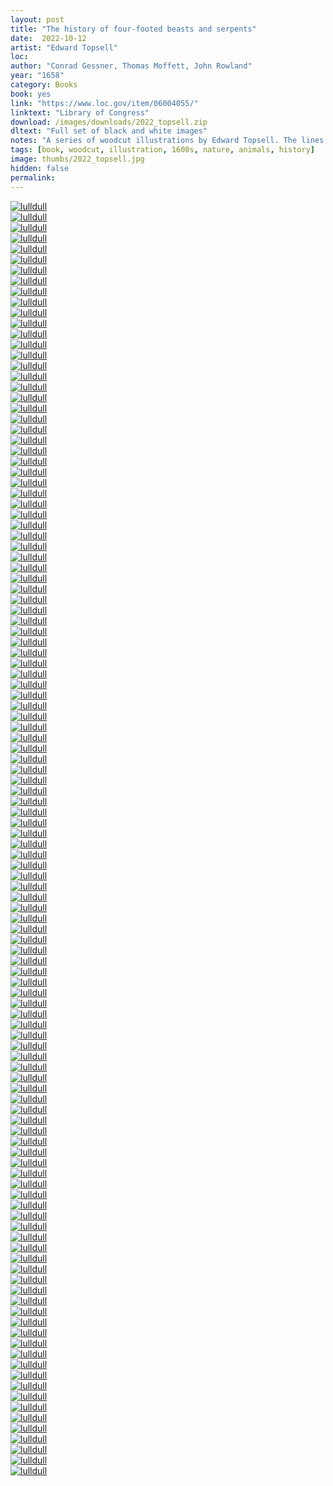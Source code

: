 ```yaml
---
layout: post
title: "The history of four-footed beasts and serpents"
date:  2022-10-12
artist: "Edward Topsell"
loc: 
author: "Conrad Gessner, Thomas Moffett, John Rowland"
year: "1658"
category: Books
book: yes
link: "https://www.loc.gov/item/06004055/"
linktext: "Library of Congress"
download: /images/downloads/2022_topsell.zip
dltext: "Full set of black and white images"
notes: "A series of woodcut illustrations by Edward Topsell. The lines separating reality from fantasy are rather blurred here and a fair amount of these 'animals' seem to have human faces."
tags: [book, woodcut, illustration, 1600s, nature, animals, history]
image: thumbs/2022_topsell.jpg
hidden: false
permalink:
---
```




<div class="post_image">
	<a href="{{ site.baseurl }}/images/posts/2022_topsell/001.jpg" target="_blank">
	<img src="{{ site.baseurl }}/images/posts/2022_topsell/001.jpg" alt="lulldull"></a>
</div>

<div class="post_image">
	<a href="{{ site.baseurl }}/images/posts/2022_topsell/002.jpg" target="_blank">
	<img src="{{ site.baseurl }}/images/posts/2022_topsell/002.jpg" alt="lulldull"></a>
</div>

<div class="post_image">
	<a href="{{ site.baseurl }}/images/posts/2022_topsell/003.jpg" target="_blank">
	<img src="{{ site.baseurl }}/images/posts/2022_topsell/003.jpg" alt="lulldull"></a>
</div>

<div class="post_image">
	<a href="{{ site.baseurl }}/images/posts/2022_topsell/004.jpg" target="_blank">
	<img src="{{ site.baseurl }}/images/posts/2022_topsell/004.jpg" alt="lulldull"></a>
</div>

<div class="post_image">
	<a href="{{ site.baseurl }}/images/posts/2022_topsell/005.jpg" target="_blank">
	<img src="{{ site.baseurl }}/images/posts/2022_topsell/005.jpg" alt="lulldull"></a>
</div>

<div class="post_image">
	<a href="{{ site.baseurl }}/images/posts/2022_topsell/006.jpg" target="_blank">
	<img src="{{ site.baseurl }}/images/posts/2022_topsell/006.jpg" alt="lulldull"></a>
</div>

<div class="post_image">
	<a href="{{ site.baseurl }}/images/posts/2022_topsell/007.jpg" target="_blank">
	<img src="{{ site.baseurl }}/images/posts/2022_topsell/007.jpg" alt="lulldull"></a>
</div>


<div class="post_image">
	<a href="{{ site.baseurl }}/images/posts/2022_topsell/008.jpg" target="_blank">
	<img src="{{ site.baseurl }}/images/posts/2022_topsell/008.jpg" alt="lulldull"></a>
</div>

<div class="post_image">
	<a href="{{ site.baseurl }}/images/posts/2022_topsell/009.jpg" target="_blank">
	<img src="{{ site.baseurl }}/images/posts/2022_topsell/009.jpg" alt="lulldull"></a>
</div>

<div class="post_image">
	<a href="{{ site.baseurl }}/images/posts/2022_topsell/010.jpg" target="_blank">
	<img src="{{ site.baseurl }}/images/posts/2022_topsell/010.jpg" alt="lulldull"></a>
</div>


<div class="post_image">
	<a href="{{ site.baseurl }}/images/posts/2022_topsell/011.jpg" target="_blank">
	<img src="{{ site.baseurl }}/images/posts/2022_topsell/011.jpg" alt="lulldull"></a>
</div>


<div class="post_image">
	<a href="{{ site.baseurl }}/images/posts/2022_topsell/012.jpg" target="_blank">
	<img src="{{ site.baseurl }}/images/posts/2022_topsell/012.jpg" alt="lulldull"></a>
</div>


<div class="post_image">
	<a href="{{ site.baseurl }}/images/posts/2022_topsell/013.jpg" target="_blank">
	<img src="{{ site.baseurl }}/images/posts/2022_topsell/013.jpg" alt="lulldull"></a>
</div>


<div class="post_image">
	<a href="{{ site.baseurl }}/images/posts/2022_topsell/014.jpg" target="_blank">
	<img src="{{ site.baseurl }}/images/posts/2022_topsell/014.jpg" alt="lulldull"></a>
</div>


<div class="post_image">
	<a href="{{ site.baseurl }}/images/posts/2022_topsell/015.jpg" target="_blank">
	<img src="{{ site.baseurl }}/images/posts/2022_topsell/015.jpg" alt="lulldull"></a>
</div>

<div class="post_image">
	<a href="{{ site.baseurl }}/images/posts/2022_topsell/016.jpg" target="_blank">
	<img src="{{ site.baseurl }}/images/posts/2022_topsell/016.jpg" alt="lulldull"></a>
</div>

<div class="post_image">
	<a href="{{ site.baseurl }}/images/posts/2022_topsell/017.jpg" target="_blank">
	<img src="{{ site.baseurl }}/images/posts/2022_topsell/017.jpg" alt="lulldull"></a>
</div>

<div class="post_image">
	<a href="{{ site.baseurl }}/images/posts/2022_topsell/018.jpg" target="_blank">
	<img src="{{ site.baseurl }}/images/posts/2022_topsell/018.jpg" alt="lulldull"></a>
</div>

<div class="post_image">
	<a href="{{ site.baseurl }}/images/posts/2022_topsell/019.jpg" target="_blank">
	<img src="{{ site.baseurl }}/images/posts/2022_topsell/019.jpg" alt="lulldull"></a>
</div>

<div class="post_image">
	<a href="{{ site.baseurl }}/images/posts/2022_topsell/020.jpg" target="_blank">
	<img src="{{ site.baseurl }}/images/posts/2022_topsell/020.jpg" alt="lulldull"></a>
</div>

<div class="post_image">
	<a href="{{ site.baseurl }}/images/posts/2022_topsell/021.jpg" target="_blank">
	<img src="{{ site.baseurl }}/images/posts/2022_topsell/021.jpg" alt="lulldull"></a>
</div>

<div class="post_image">
	<a href="{{ site.baseurl }}/images/posts/2022_topsell/022.jpg" target="_blank">
	<img src="{{ site.baseurl }}/images/posts/2022_topsell/022.jpg" alt="lulldull"></a>
</div>

<div class="post_image">
	<a href="{{ site.baseurl }}/images/posts/2022_topsell/023.jpg" target="_blank">
	<img src="{{ site.baseurl }}/images/posts/2022_topsell/023.jpg" alt="lulldull"></a>
</div>

<div class="post_image">
	<a href="{{ site.baseurl }}/images/posts/2022_topsell/024.jpg" target="_blank">
	<img src="{{ site.baseurl }}/images/posts/2022_topsell/024.jpg" alt="lulldull"></a>
</div>

<div class="post_image">
	<a href="{{ site.baseurl }}/images/posts/2022_topsell/025.jpg" target="_blank">
	<img src="{{ site.baseurl }}/images/posts/2022_topsell/025.jpg" alt="lulldull"></a>
</div>

<div class="post_image">
	<a href="{{ site.baseurl }}/images/posts/2022_topsell/026.jpg" target="_blank">
	<img src="{{ site.baseurl }}/images/posts/2022_topsell/026.jpg" alt="lulldull"></a>
</div>

<div class="post_image">
	<a href="{{ site.baseurl }}/images/posts/2022_topsell/027.jpg" target="_blank">
	<img src="{{ site.baseurl }}/images/posts/2022_topsell/027.jpg" alt="lulldull"></a>
</div>

<div class="post_image">
	<a href="{{ site.baseurl }}/images/posts/2022_topsell/028.jpg" target="_blank">
	<img src="{{ site.baseurl }}/images/posts/2022_topsell/028.jpg" alt="lulldull"></a>
</div>

<div class="post_image">
	<a href="{{ site.baseurl }}/images/posts/2022_topsell/029.jpg" target="_blank">
	<img src="{{ site.baseurl }}/images/posts/2022_topsell/029.jpg" alt="lulldull"></a>
</div>

<div class="post_image">
	<a href="{{ site.baseurl }}/images/posts/2022_topsell/030.jpg" target="_blank">
	<img src="{{ site.baseurl }}/images/posts/2022_topsell/030.jpg" alt="lulldull"></a>
</div>

<div class="post_image">
	<a href="{{ site.baseurl }}/images/posts/2022_topsell/031.jpg" target="_blank">
	<img src="{{ site.baseurl }}/images/posts/2022_topsell/031.jpg" alt="lulldull"></a>
</div>

<div class="post_image">
	<a href="{{ site.baseurl }}/images/posts/2022_topsell/032.jpg" target="_blank">
	<img src="{{ site.baseurl }}/images/posts/2022_topsell/032.jpg" alt="lulldull"></a>
</div>

<div class="post_image">
	<a href="{{ site.baseurl }}/images/posts/2022_topsell/033.jpg" target="_blank">
	<img src="{{ site.baseurl }}/images/posts/2022_topsell/033.jpg" alt="lulldull"></a>
</div>

<div class="post_image">
	<a href="{{ site.baseurl }}/images/posts/2022_topsell/034.jpg" target="_blank">
	<img src="{{ site.baseurl }}/images/posts/2022_topsell/034.jpg" alt="lulldull"></a>
</div>

<div class="post_image">
	<a href="{{ site.baseurl }}/images/posts/2022_topsell/035.jpg" target="_blank">
	<img src="{{ site.baseurl }}/images/posts/2022_topsell/035.jpg" alt="lulldull"></a>
</div>

<div class="post_image">
	<a href="{{ site.baseurl }}/images/posts/2022_topsell/036.jpg" target="_blank">
	<img src="{{ site.baseurl }}/images/posts/2022_topsell/036.jpg" alt="lulldull"></a>
</div>

<div class="post_image">
	<a href="{{ site.baseurl }}/images/posts/2022_topsell/037.jpg" target="_blank">
	<img src="{{ site.baseurl }}/images/posts/2022_topsell/037.jpg" alt="lulldull"></a>
</div>

<div class="post_image">
	<a href="{{ site.baseurl }}/images/posts/2022_topsell/038.jpg" target="_blank">
	<img src="{{ site.baseurl }}/images/posts/2022_topsell/038.jpg" alt="lulldull"></a>
</div>

<div class="post_image">
	<a href="{{ site.baseurl }}/images/posts/2022_topsell/039.jpg" target="_blank">
	<img src="{{ site.baseurl }}/images/posts/2022_topsell/039.jpg" alt="lulldull"></a>
</div>

<div class="post_image">
	<a href="{{ site.baseurl }}/images/posts/2022_topsell/040.jpg" target="_blank">
	<img src="{{ site.baseurl }}/images/posts/2022_topsell/040.jpg" alt="lulldull"></a>
</div>

<div class="post_image">
	<a href="{{ site.baseurl }}/images/posts/2022_topsell/041.jpg" target="_blank">
	<img src="{{ site.baseurl }}/images/posts/2022_topsell/041.jpg" alt="lulldull"></a>
</div>

<div class="post_image">
	<a href="{{ site.baseurl }}/images/posts/2022_topsell/042.jpg" target="_blank">
	<img src="{{ site.baseurl }}/images/posts/2022_topsell/042.jpg" alt="lulldull"></a>
</div>

<div class="post_image">
	<a href="{{ site.baseurl }}/images/posts/2022_topsell/043.jpg" target="_blank">
	<img src="{{ site.baseurl }}/images/posts/2022_topsell/043.jpg" alt="lulldull"></a>
</div>

<div class="post_image">
	<a href="{{ site.baseurl }}/images/posts/2022_topsell/044.jpg" target="_blank">
	<img src="{{ site.baseurl }}/images/posts/2022_topsell/044.jpg" alt="lulldull"></a>
</div>

<div class="post_image">
	<a href="{{ site.baseurl }}/images/posts/2022_topsell/045.jpg" target="_blank">
	<img src="{{ site.baseurl }}/images/posts/2022_topsell/045.jpg" alt="lulldull"></a>
</div>

<div class="post_image">
	<a href="{{ site.baseurl }}/images/posts/2022_topsell/046.jpg" target="_blank">
	<img src="{{ site.baseurl }}/images/posts/2022_topsell/046.jpg" alt="lulldull"></a>
</div>

<div class="post_image">
	<a href="{{ site.baseurl }}/images/posts/2022_topsell/047.jpg" target="_blank">
	<img src="{{ site.baseurl }}/images/posts/2022_topsell/047.jpg" alt="lulldull"></a>
</div>

<div class="post_image">
	<a href="{{ site.baseurl }}/images/posts/2022_topsell/048.jpg" target="_blank">
	<img src="{{ site.baseurl }}/images/posts/2022_topsell/048.jpg" alt="lulldull"></a>
</div>

<div class="post_image">
	<a href="{{ site.baseurl }}/images/posts/2022_topsell/049.jpg" target="_blank">
	<img src="{{ site.baseurl }}/images/posts/2022_topsell/049.jpg" alt="lulldull"></a>
</div>

<div class="post_image">
	<a href="{{ site.baseurl }}/images/posts/2022_topsell/050.jpg" target="_blank">
	<img src="{{ site.baseurl }}/images/posts/2022_topsell/050.jpg" alt="lulldull"></a>
</div>

<div class="post_image">
	<a href="{{ site.baseurl }}/images/posts/2022_topsell/051.jpg" target="_blank">
	<img src="{{ site.baseurl }}/images/posts/2022_topsell/051.jpg" alt="lulldull"></a>
</div>

<div class="post_image">
	<a href="{{ site.baseurl }}/images/posts/2022_topsell/052.jpg" target="_blank">
	<img src="{{ site.baseurl }}/images/posts/2022_topsell/052.jpg" alt="lulldull"></a>
</div>

<div class="post_image">
	<a href="{{ site.baseurl }}/images/posts/2022_topsell/053.jpg" target="_blank">
	<img src="{{ site.baseurl }}/images/posts/2022_topsell/053.jpg" alt="lulldull"></a>
</div>

<div class="post_image">
	<a href="{{ site.baseurl }}/images/posts/2022_topsell/054.jpg" target="_blank">
	<img src="{{ site.baseurl }}/images/posts/2022_topsell/054.jpg" alt="lulldull"></a>
</div>

<div class="post_image">
	<a href="{{ site.baseurl }}/images/posts/2022_topsell/055.jpg" target="_blank">
	<img src="{{ site.baseurl }}/images/posts/2022_topsell/055.jpg" alt="lulldull"></a>
</div>

<div class="post_image">
	<a href="{{ site.baseurl }}/images/posts/2022_topsell/056.jpg" target="_blank">
	<img src="{{ site.baseurl }}/images/posts/2022_topsell/056.jpg" alt="lulldull"></a>
</div>

<div class="post_image">
	<a href="{{ site.baseurl }}/images/posts/2022_topsell/057.jpg" target="_blank">
	<img src="{{ site.baseurl }}/images/posts/2022_topsell/057.jpg" alt="lulldull"></a>
</div>

<div class="post_image">
	<a href="{{ site.baseurl }}/images/posts/2022_topsell/058.jpg" target="_blank">
	<img src="{{ site.baseurl }}/images/posts/2022_topsell/058.jpg" alt="lulldull"></a>
</div>

<div class="post_image">
	<a href="{{ site.baseurl }}/images/posts/2022_topsell/059.jpg" target="_blank">
	<img src="{{ site.baseurl }}/images/posts/2022_topsell/059.jpg" alt="lulldull"></a>
</div>

<div class="post_image">
	<a href="{{ site.baseurl }}/images/posts/2022_topsell/060.jpg" target="_blank">
	<img src="{{ site.baseurl }}/images/posts/2022_topsell/060.jpg" alt="lulldull"></a>
</div>

<div class="post_image">
	<a href="{{ site.baseurl }}/images/posts/2022_topsell/061.jpg" target="_blank">
	<img src="{{ site.baseurl }}/images/posts/2022_topsell/061.jpg" alt="lulldull"></a>
</div>

<div class="post_image">
	<a href="{{ site.baseurl }}/images/posts/2022_topsell/062.jpg" target="_blank">
	<img src="{{ site.baseurl }}/images/posts/2022_topsell/062.jpg" alt="lulldull"></a>
</div>

<div class="post_image">
	<a href="{{ site.baseurl }}/images/posts/2022_topsell/063.jpg" target="_blank">
	<img src="{{ site.baseurl }}/images/posts/2022_topsell/063.jpg" alt="lulldull"></a>
</div>

<div class="post_image">
	<a href="{{ site.baseurl }}/images/posts/2022_topsell/064.jpg" target="_blank">
	<img src="{{ site.baseurl }}/images/posts/2022_topsell/064.jpg" alt="lulldull"></a>
</div>

<div class="post_image">
	<a href="{{ site.baseurl }}/images/posts/2022_topsell/065.jpg" target="_blank">
	<img src="{{ site.baseurl }}/images/posts/2022_topsell/065.jpg" alt="lulldull"></a>
</div>

<div class="post_image">
	<a href="{{ site.baseurl }}/images/posts/2022_topsell/066.jpg" target="_blank">
	<img src="{{ site.baseurl }}/images/posts/2022_topsell/066.jpg" alt="lulldull"></a>
</div>

<div class="post_image">
	<a href="{{ site.baseurl }}/images/posts/2022_topsell/067.jpg" target="_blank">
	<img src="{{ site.baseurl }}/images/posts/2022_topsell/067.jpg" alt="lulldull"></a>
</div>

<div class="post_image">
	<a href="{{ site.baseurl }}/images/posts/2022_topsell/068.jpg" target="_blank">
	<img src="{{ site.baseurl }}/images/posts/2022_topsell/068.jpg" alt="lulldull"></a>
</div>

<div class="post_image">
	<a href="{{ site.baseurl }}/images/posts/2022_topsell/069.jpg" target="_blank">
	<img src="{{ site.baseurl }}/images/posts/2022_topsell/069.jpg" alt="lulldull"></a>
</div>

<div class="post_image">
	<a href="{{ site.baseurl }}/images/posts/2022_topsell/070.jpg" target="_blank">
	<img src="{{ site.baseurl }}/images/posts/2022_topsell/070.jpg" alt="lulldull"></a>
</div>

<div class="post_image">
	<a href="{{ site.baseurl }}/images/posts/2022_topsell/071.jpg" target="_blank">
	<img src="{{ site.baseurl }}/images/posts/2022_topsell/071.jpg" alt="lulldull"></a>
</div>

<div class="post_image">
	<a href="{{ site.baseurl }}/images/posts/2022_topsell/072.jpg" target="_blank">
	<img src="{{ site.baseurl }}/images/posts/2022_topsell/072.jpg" alt="lulldull"></a>
</div>

<div class="post_image">
	<a href="{{ site.baseurl }}/images/posts/2022_topsell/073.jpg" target="_blank">
	<img src="{{ site.baseurl }}/images/posts/2022_topsell/073.jpg" alt="lulldull"></a>
</div>

<div class="post_image">
	<a href="{{ site.baseurl }}/images/posts/2022_topsell/074.jpg" target="_blank">
	<img src="{{ site.baseurl }}/images/posts/2022_topsell/074.jpg" alt="lulldull"></a>
</div>

<div class="post_image">
	<a href="{{ site.baseurl }}/images/posts/2022_topsell/075.jpg" target="_blank">
	<img src="{{ site.baseurl }}/images/posts/2022_topsell/075.jpg" alt="lulldull"></a>
</div>

<div class="post_image">
	<a href="{{ site.baseurl }}/images/posts/2022_topsell/076.jpg" target="_blank">
	<img src="{{ site.baseurl }}/images/posts/2022_topsell/076.jpg" alt="lulldull"></a>
</div>

<div class="post_image">
	<a href="{{ site.baseurl }}/images/posts/2022_topsell/077.jpg" target="_blank">
	<img src="{{ site.baseurl }}/images/posts/2022_topsell/077.jpg" alt="lulldull"></a>
</div>

<div class="post_image">
	<a href="{{ site.baseurl }}/images/posts/2022_topsell/078.jpg" target="_blank">
	<img src="{{ site.baseurl }}/images/posts/2022_topsell/078.jpg" alt="lulldull"></a>
</div>

<div class="post_image">
	<a href="{{ site.baseurl }}/images/posts/2022_topsell/079.jpg" target="_blank">
	<img src="{{ site.baseurl }}/images/posts/2022_topsell/079.jpg" alt="lulldull"></a>
</div>

<div class="post_image">
	<a href="{{ site.baseurl }}/images/posts/2022_topsell/080.jpg" target="_blank">
	<img src="{{ site.baseurl }}/images/posts/2022_topsell/080.jpg" alt="lulldull"></a>
</div>

<div class="post_image">
	<a href="{{ site.baseurl }}/images/posts/2022_topsell/081.jpg" target="_blank">
	<img src="{{ site.baseurl }}/images/posts/2022_topsell/081.jpg" alt="lulldull"></a>
</div>

<div class="post_image">
	<a href="{{ site.baseurl }}/images/posts/2022_topsell/082.jpg" target="_blank">
	<img src="{{ site.baseurl }}/images/posts/2022_topsell/082.jpg" alt="lulldull"></a>
</div>

<div class="post_image">
	<a href="{{ site.baseurl }}/images/posts/2022_topsell/083.jpg" target="_blank">
	<img src="{{ site.baseurl }}/images/posts/2022_topsell/083.jpg" alt="lulldull"></a>
</div>

<div class="post_image">
	<a href="{{ site.baseurl }}/images/posts/2022_topsell/084.jpg" target="_blank">
	<img src="{{ site.baseurl }}/images/posts/2022_topsell/084.jpg" alt="lulldull"></a>
</div>

<div class="post_image">
	<a href="{{ site.baseurl }}/images/posts/2022_topsell/085.jpg" target="_blank">
	<img src="{{ site.baseurl }}/images/posts/2022_topsell/085.jpg" alt="lulldull"></a>
</div>

<div class="post_image">
	<a href="{{ site.baseurl }}/images/posts/2022_topsell/086.jpg" target="_blank">
	<img src="{{ site.baseurl }}/images/posts/2022_topsell/086.jpg" alt="lulldull"></a>
</div>

<div class="post_image">
	<a href="{{ site.baseurl }}/images/posts/2022_topsell/087.jpg" target="_blank">
	<img src="{{ site.baseurl }}/images/posts/2022_topsell/087.jpg" alt="lulldull"></a>
</div>

<div class="post_image">
	<a href="{{ site.baseurl }}/images/posts/2022_topsell/088.jpg" target="_blank">
	<img src="{{ site.baseurl }}/images/posts/2022_topsell/088.jpg" alt="lulldull"></a>
</div>

<div class="post_image">
	<a href="{{ site.baseurl }}/images/posts/2022_topsell/089.jpg" target="_blank">
	<img src="{{ site.baseurl }}/images/posts/2022_topsell/089.jpg" alt="lulldull"></a>
</div>

<div class="post_image">
	<a href="{{ site.baseurl }}/images/posts/2022_topsell/090.jpg" target="_blank">
	<img src="{{ site.baseurl }}/images/posts/2022_topsell/090.jpg" alt="lulldull"></a>
</div>

<div class="post_image">
	<a href="{{ site.baseurl }}/images/posts/2022_topsell/091.jpg" target="_blank">
	<img src="{{ site.baseurl }}/images/posts/2022_topsell/091.jpg" alt="lulldull"></a>
</div>

<div class="post_image">
	<a href="{{ site.baseurl }}/images/posts/2022_topsell/092.jpg" target="_blank">
	<img src="{{ site.baseurl }}/images/posts/2022_topsell/092.jpg" alt="lulldull"></a>
</div>

<div class="post_image">
	<a href="{{ site.baseurl }}/images/posts/2022_topsell/093.jpg" target="_blank">
	<img src="{{ site.baseurl }}/images/posts/2022_topsell/093.jpg" alt="lulldull"></a>
</div>

<div class="post_image">
	<a href="{{ site.baseurl }}/images/posts/2022_topsell/094.jpg" target="_blank">
	<img src="{{ site.baseurl }}/images/posts/2022_topsell/094.jpg" alt="lulldull"></a>
</div>

<div class="post_image">
	<a href="{{ site.baseurl }}/images/posts/2022_topsell/095.jpg" target="_blank">
	<img src="{{ site.baseurl }}/images/posts/2022_topsell/095.jpg" alt="lulldull"></a>
</div>

<div class="post_image">
	<a href="{{ site.baseurl }}/images/posts/2022_topsell/096.jpg" target="_blank">
	<img src="{{ site.baseurl }}/images/posts/2022_topsell/096.jpg" alt="lulldull"></a>
</div>

<div class="post_image">
	<a href="{{ site.baseurl }}/images/posts/2022_topsell/097.jpg" target="_blank">
	<img src="{{ site.baseurl }}/images/posts/2022_topsell/097.jpg" alt="lulldull"></a>
</div>

<div class="post_image">
	<a href="{{ site.baseurl }}/images/posts/2022_topsell/098.jpg" target="_blank">
	<img src="{{ site.baseurl }}/images/posts/2022_topsell/098.jpg" alt="lulldull"></a>
</div>

<div class="post_image">
	<a href="{{ site.baseurl }}/images/posts/2022_topsell/099.jpg" target="_blank">
	<img src="{{ site.baseurl }}/images/posts/2022_topsell/099.jpg" alt="lulldull"></a>
</div>

<div class="post_image">
	<a href="{{ site.baseurl }}/images/posts/2022_topsell/100.jpg" target="_blank">
	<img src="{{ site.baseurl }}/images/posts/2022_topsell/100.jpg" alt="lulldull"></a>
</div>

<div class="post_image">
	<a href="{{ site.baseurl }}/images/posts/2022_topsell/101.jpg" target="_blank">
	<img src="{{ site.baseurl }}/images/posts/2022_topsell/101.jpg" alt="lulldull"></a>
</div>

<div class="post_image">
	<a href="{{ site.baseurl }}/images/posts/2022_topsell/102.jpg" target="_blank">
	<img src="{{ site.baseurl }}/images/posts/2022_topsell/102.jpg" alt="lulldull"></a>
</div>

<div class="post_image">
	<a href="{{ site.baseurl }}/images/posts/2022_topsell/103.jpg" target="_blank">
	<img src="{{ site.baseurl }}/images/posts/2022_topsell/103.jpg" alt="lulldull"></a>
</div>

<div class="post_image">
	<a href="{{ site.baseurl }}/images/posts/2022_topsell/104.jpg" target="_blank">
	<img src="{{ site.baseurl }}/images/posts/2022_topsell/104.jpg" alt="lulldull"></a>
</div>

<div class="post_image">
	<a href="{{ site.baseurl }}/images/posts/2022_topsell/105.jpg" target="_blank">
	<img src="{{ site.baseurl }}/images/posts/2022_topsell/105.jpg" alt="lulldull"></a>
</div>

<div class="post_image">
	<a href="{{ site.baseurl }}/images/posts/2022_topsell/106.jpg" target="_blank">
	<img src="{{ site.baseurl }}/images/posts/2022_topsell/106.jpg" alt="lulldull"></a>
</div>

<div class="post_image">
	<a href="{{ site.baseurl }}/images/posts/2022_topsell/107.jpg" target="_blank">
	<img src="{{ site.baseurl }}/images/posts/2022_topsell/107.jpg" alt="lulldull"></a>
</div>


<div class="post_image">
	<a href="{{ site.baseurl }}/images/posts/2022_topsell/108.jpg" target="_blank">
	<img src="{{ site.baseurl }}/images/posts/2022_topsell/108.jpg" alt="lulldull"></a>
</div>

<div class="post_image">
	<a href="{{ site.baseurl }}/images/posts/2022_topsell/109.jpg" target="_blank">
	<img src="{{ site.baseurl }}/images/posts/2022_topsell/109.jpg" alt="lulldull"></a>
</div>

<div class="post_image">
	<a href="{{ site.baseurl }}/images/posts/2022_topsell/110.jpg" target="_blank">
	<img src="{{ site.baseurl }}/images/posts/2022_topsell/110.jpg" alt="lulldull"></a>
</div>

<div class="post_image">
	<a href="{{ site.baseurl }}/images/posts/2022_topsell/111.jpg" target="_blank">
	<img src="{{ site.baseurl }}/images/posts/2022_topsell/111.jpg" alt="lulldull"></a>
</div>

<div class="post_image">
	<a href="{{ site.baseurl }}/images/posts/2022_topsell/112.jpg" target="_blank">
	<img src="{{ site.baseurl }}/images/posts/2022_topsell/112.jpg" alt="lulldull"></a>
</div>

<div class="post_image">
	<a href="{{ site.baseurl }}/images/posts/2022_topsell/113.jpg" target="_blank">
	<img src="{{ site.baseurl }}/images/posts/2022_topsell/113.jpg" alt="lulldull"></a>
</div>

<div class="post_image">
	<a href="{{ site.baseurl }}/images/posts/2022_topsell/114.jpg" target="_blank">
	<img src="{{ site.baseurl }}/images/posts/2022_topsell/114.jpg" alt="lulldull"></a>
</div>

<div class="post_image">
	<a href="{{ site.baseurl }}/images/posts/2022_topsell/115.jpg" target="_blank">
	<img src="{{ site.baseurl }}/images/posts/2022_topsell/115.jpg" alt="lulldull"></a>
</div>

<div class="post_image">
	<a href="{{ site.baseurl }}/images/posts/2022_topsell/116.jpg" target="_blank">
	<img src="{{ site.baseurl }}/images/posts/2022_topsell/116.jpg" alt="lulldull"></a>
</div>

<div class="post_image">
	<a href="{{ site.baseurl }}/images/posts/2022_topsell/117.jpg" target="_blank">
	<img src="{{ site.baseurl }}/images/posts/2022_topsell/117.jpg" alt="lulldull"></a>
</div>

<div class="post_image">
	<a href="{{ site.baseurl }}/images/posts/2022_topsell/118.jpg" target="_blank">
	<img src="{{ site.baseurl }}/images/posts/2022_topsell/118.jpg" alt="lulldull"></a>
</div>

<div class="post_image">
	<a href="{{ site.baseurl }}/images/posts/2022_topsell/119.jpg" target="_blank">
	<img src="{{ site.baseurl }}/images/posts/2022_topsell/119.jpg" alt="lulldull"></a>
</div>

<div class="post_image">
	<a href="{{ site.baseurl }}/images/posts/2022_topsell/120.jpg" target="_blank">
	<img src="{{ site.baseurl }}/images/posts/2022_topsell/120.jpg" alt="lulldull"></a>
</div>







